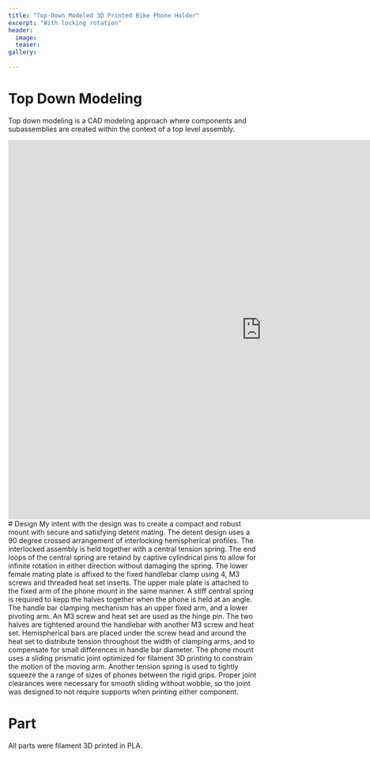 ```yaml
---
title: "Top-Down Modeled 3D Printed Bike Phone Holder"
excerpt: "With locking rotation"
header:
  image: 
  teaser: 
gallery:
   
---
```


# Top Down Modeling

Top down modeling is a CAD modeling approach where components and subassemblies are created within the context of a top level assembly.


<iframe src="https://vanderbilt643.autodesk360.com/shares/public/SH286ddQT78850c0d8a4a519b4d1c46c1190?mode=embed" width="1024" height="768" allowfullscreen="true" webkitallowfullscreen="true" mozallowfullscreen="true"  frameborder="0"></iframe>
# Design
  My intent with the design was to create a compact and robust mount with secure and satisfying detent mating. The detent design uses a 90 degree crossed arrangement of interlocking hemispherical profiles. The interlocked assembly is held together with a central tension spring. The end loops of the central spring are retaind by captive cylindrical pins to allow for infinite rotation in either direction without damaging the spring. The lower female mating plate is affixed to the fixed handlebar clamp using 4, M3 screws and threaded heat set inserts. The upper male plate is attached to the fixed arm of the phone mount in the same manner. A stiff central spring is required to kepp the halves together when the phone is held at an angle. The handle bar clamping mechanism has an upper fixed arm, and a lower pivoting arm. An M3 screw and heat set are used as the hinge pin. The two halves are tightened around the handlebar with another M3 screw and heat set. Hemispherical bars are placed under the screw head and around the heat set to distribute tension throughout the width of clamping arms, and to compensate for small differences in handle bar diameter. The phone mount uses a sliding prismatic joint optimized for filament 3D printing to constrain the motion of the moving arm. Another tension spring is used to tightly squeeze the a range of sizes of phones between the rigid grips. Proper joint clearances were necessary for smooth sliding without wobble, so the joint was designed to not require supports when printing either component.

# Part

All parts were filament 3D printed in PLA. 
